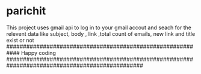 # parichit
This project uses gmail api to log in to your gmail accout and seach for the relevent data like subject, body , link ,total count of emails, new link and title exist or not
############################################################  Happy coding #################################################################################################
